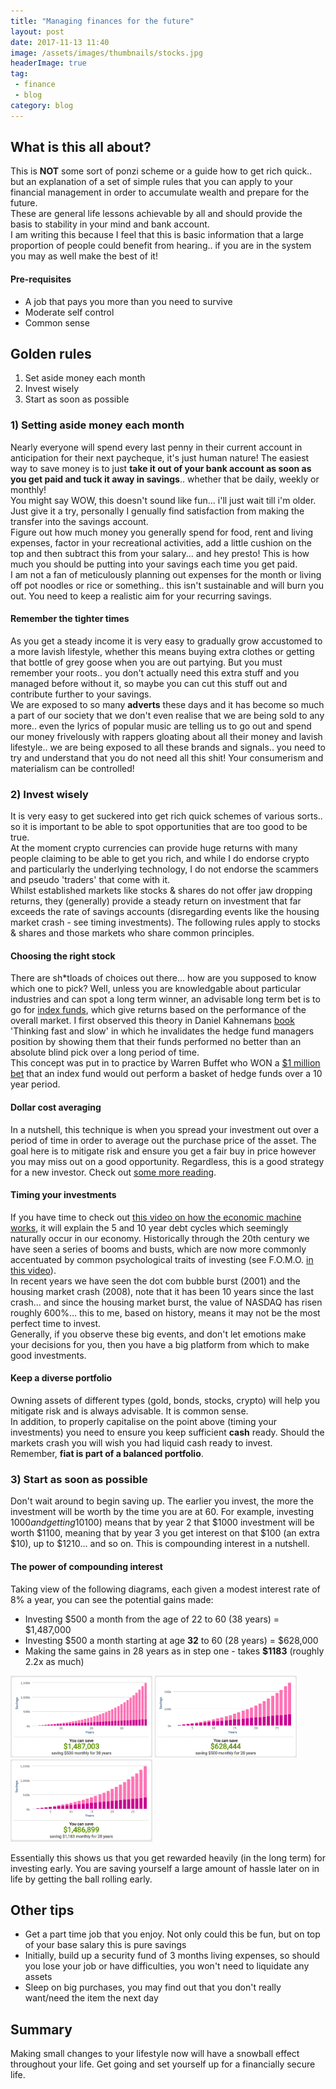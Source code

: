 ```yaml
---
title: "Managing finances for the future"
layout: post
date: 2017-11-13 11:40
image: /assets/images/thumbnails/stocks.jpg
headerImage: true 
tag: 
 - finance
 - blog
category: blog
---
```


<style>
.thumbnail{
	 width: 45%; 
	 display:inline-block;
 }
</style>

## What is this all about?
This is __NOT__ some sort of ponzi scheme or a guide how to get rich quick.. but an explanation of a set of simple rules that you can apply to your financial management in order to accumulate wealth and prepare for the future. <br/>
These are general life lessons achievable by all and should provide the basis to stability in your mind and bank account. <br/>
I am writing this because I feel that this is basic information that a large proportion of people could benefit from hearing.. if you are in the system you may as well make the best of it!

#### Pre-requisites
 - A job that pays you more than you need to survive
 - Moderate self control
 - Common sense

## Golden rules
1. Set aside money each month
2. Invest wisely
3. Start as soon as possible

### 1) Setting aside money each month
Nearly everyone will spend every last penny in their current account in anticipation for their next paycheque, it's just human nature! The easiest way to save money is to just __take it out of your bank account as soon as you get paid and tuck it away in savings__.. whether that be daily, weekly or monthly!<br />
You might say WOW, this doesn't sound like fun... i'll just wait till i'm older. Just give it a try, personally I genually find satisfaction from making the transfer into the savings account.<br/>
Figure out how much money you generally spend for food, rent and living expenses, factor in your recreational activities, add a little cushion on the top and then subtract this from your salary... and hey presto! This is how much you should be putting into your savings each time you get paid.<br/>
I am not a fan of meticulously planning out expenses for the month or living off pot noodles or rice or something.. this isn't sustainable and will burn you out. You need to keep a realistic aim for your recurring savings.

#### Remember the tighter times
As you get a steady income it is very easy to gradually grow accustomed to a more lavish lifestyle, whether this means buying extra clothes or getting that bottle of grey goose when you are out partying. But you must remember your roots.. you don't actually need this extra stuff and you managed before without it, so maybe you can cut this stuff out and contribute further to your savings. <br/>
We are exposed to so many __adverts__ these days and it has become so much a part of our society that we don't even realise that we are being sold to any more.. even the lyrics of popular music are telling us to go out and spend our money frivelously with rappers gloating about all their money and lavish lifestyle.. we are being exposed to all these brands and signals.. you need to try and understand that you do not need all this shit! Your consumerism and materialism can be controlled!


### 2) Invest wisely
It is very easy to get suckered into get rich quick schemes of various sorts.. so it is important to be able to spot opportunities that are too good to be true.<br/> 
At the moment crypto currencies can provide huge returns with many people claiming to be able to get you rich, and while I do endorse crypto and particularly the underlying technology, I do not endorse the scammers and pseudo 'traders' that come with it. <br/>
Whilst established markets like stocks & shares do not offer jaw dropping returns, they (generally) provide a steady return on investment that far exceeds the rate of savings accounts (disregarding events like the housing market crash - see timing investments).
The following rules apply to stocks & shares and those markets who share common principles.


#### Choosing the right stock
There are sh*tloads of choices out there... how are you supposed to know which one to pick? Well, unless you are knowledgable about particular industries and can spot a long term winner, an advisable long term bet is to go for [index funds](https://www.investopedia.com/terms/i/indexfund.asp), which give returns based on the performance of the overall market. I first observed this theory in Daniel Kahnemans [book](https://www.goodreads.com/book/show/11468377-thinking-fast-and-slow) 'Thinking fast and slow' in which he invalidates the hedge fund managers position by showing them that their funds performed no better than an absolute blind pick over a long period of time.<br/>
This concept was put in to practice by Warren Buffet who WON a [$1 million bet](https://www.businessinsider.com.au/warren-buffett-wins-million-dollar-bet-against-hedge-funds-2018-1?r=US&IR=T) that an index fund would out perform a basket of hedge funds over a 10 year period. 

#### Dollar cost averaging
In a nutshell, this technique is when you spread your investment out over a period of time in order to average out the purchase price of the asset. The goal here is to mitigate risk and ensure you get a fair buy in price however you may miss out on a good opportunity. Regardless, this is a good strategy for a new investor. Check out [some more reading](https://www.investopedia.com/terms/d/dollarcostaveraging.asp).

#### Timing your investments
If you have time to check out [this video on how the economic machine works](https://www.youtube.com/watch?v=PHe0bXAIuk0), it will explain the 5 and 10 year debt cycles which seemingly naturally occur in our economy. Historically through the 20th century we have seen a series of booms and busts, which are now more commonly accentuated by common psychological traits of investing (see F.O.M.O. [in this video](https://www.youtube.com/watch?v=Pz_9VsW869Y)).<br/>
In recent years we have seen the dot com bubble burst (2001) and the housing market crash (2008), note that it has been 10 years since the last crash... and since the housing market burst, the value of NASDAQ has risen roughly 600%... this to me, based on history, means it may not be the most perfect time to invest.<br/>
Generally, if you observe these big events, and don't let emotions make your decisions for you, then you have a big platform from which to make good investments.


#### Keep a diverse portfolio
Owning assets of different types (gold, bonds, stocks, crypto) will help you mitigate risk and is always advisable. It is common sense.<br/>
In addition, to properly capitalise on the point above (timing your investments) you need to ensure you keep sufficient <b>cash</b> ready. Should the markets crash you will wish you had liquid cash ready to invest.<br/>
Remember, <b>fiat is part of a balanced portfolio</b>.


### 3) Start as soon as possible
Don't wait around to begin saving up. The earlier you invest, the more the investment will be worth by the time you are at 60. For example, investing $1000 and getting 10% interest a year ($100) means that by year 2 that $1000 investment will be worth $1100, meaning that by year 3 you get interest on that $100 (an extra $10), up to $1210... and so on. This is compounding interest in a nutshell. 

#### The power of compounding interest
Taking view of the following diagrams, each given a modest interest rate of 8% a year, you can see the potential gains made:

- Investing $500 a month from the age of 22 to 60 (38 years) = $1,487,000
- Investing $500 a month starting at age <b>32</b> to 60 (28 years) = $628,000
- Making the same gains in 28 years as in step one - takes <b>$1183</b> (roughly 2.2x as much)

<a href="/assets/images/finance/500for38.png" data-fullscreenmode="true" data-thumbnail="/assets/images/finance/500for38.png" class="html5lightbox thumbnail" data-group="interest" title="500 a month for 38 years">
	<img src="/assets/images/finance/500for38.png"/>
</a>
<a href="/assets/images/finance/500for28.png" data-fullscreenmode="true" data-thumbnail="/assets/images/finance/500for28.png" class="html5lightbox thumbnail" data-group="interest" title="500 a month for 28 years">
	<img src="/assets/images/finance/500for28.png"/>
</a>
<a href="/assets/images/finance/1183for28.png" data-fullscreenmode="true" data-thumbnail="/assets/images/finance/1183for28.png" class="html5lightbox thumbnail" data-group="interest" title="1183 a month for 28 years">
	<img src="/assets/images/finance/1183for28.png"/>
</a>

<br/>

Essentially this shows us that you get rewarded heavily (in the long term) for investing early. You are saving yourself a large amount of hassle later on in life by getting the ball rolling early.


## Other tips
 - Get a part time job that you enjoy. Not only could this be fun, but on top of your base salary this is pure savings
 - Initially, build up a security fund of 3 months living expenses, so should you lose your job or have difficulties, you won't need to liquidate any assets
 - Sleep on big purchases, you may find out that you don't really want/need the item the next day

## Summary
Making small changes to your lifestyle now will have a snowball effect throughout your life. Get going and set yourself up for a financially secure life.
